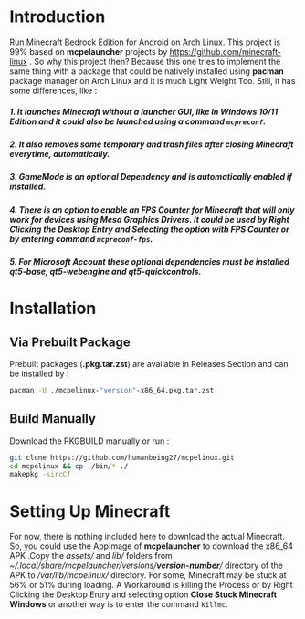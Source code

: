# Introduction
Run Minecraft Bedrock Edition for Android on Arch Linux. This project is 99% based on **mcpelauncher** projects by https://github.com/minecraft-linux . So why this project then? Because this one tries to implement the same thing with a package that could be natively installed using **pacman**  package manager on Arch Linux and it is much Light Weight Too. Still, it has some differences, like :
##### 1. It launches Minecraft without a launcher GUI, like in Windows 10/11 Edition and it could also be launched using a command ``mcpreconf``.
##### 2. It also removes some temporary and trash files after closing Minecraft everytime, automatically.
##### 3. GameMode is an optional Dependency and is automatically enabled if installed. 
##### 4. There is an option to enable an FPS Counter for Minecraft that will only work for devices using **Mesa Graphics Drivers**. It could be used by Right Clicking the Desktop Entry and Selecting the option with FPS Counter or by entering command ``mcpreconf-fps``.
##### 5. For Microsoft Account these optional dependencies must be installed **qt5-base**, **qt5-webengine** and **qt5-quickcontrols**.
# Installation
## Via Prebuilt Package
Prebuilt packages (**.pkg.tar.zst**) are available in Releases Section and can be installed by :
```sh
pacman -U ./mcpelinux-"version"-x86_64.pkg.tar.zst 
```
## Build Manually
Download the PKGBUILD manually or run :
```sh
git clone https://github.com/humanbeing27/mcpelinux.git
cd mcpelinux && cp ./bin/* ./
makepkg -sircCf
```
# Setting Up Minecraft
For now, there is nothing included here to download the actual Minecraft. So, you could use the AppImage of **mcpelauncher** to download the x86_64 APK .Copy the *assets/* and *lib/* folders from *~/.local/share/mcpelauncher/versions/**version-number**/* directory of the APK to */var/lib/mcpelinux/* directory. For some,  Minecraft may be stuck at 56% or 51% during loading. A Workaround is killing the Process or by Right Clicking the Desktop Entry and selecting option **Close Stuck Minecraft Windows** or another way is to enter the command ``killmc``.

